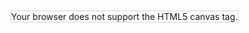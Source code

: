 <canvas id="myCanvas" width="500" height="1800" style="border:1px solid #d3d3d3;">
Your browser does not support the HTML5 canvas tag.</canvas>

<script>
var c = document.getElementById("myCanvas");
var ctx = c.getContext("2d");
ctx.moveTo(200,0);
ctx.lineTo(200,1800);
ctx.stroke();
var ctx2 = c.getContext("2d");
ctx2.beginPath();
ctx2.arc(200, 55, 10, 0, 2 * Math.PI);
ctx2.fillStyle = "#ff0000";
ctx2.fill();
var ctx3 = c.getContext("2d");
ctx3.beginPath();
ctx3.arc(200,155,10,0,2 * Math.PI);
ctx3.fillStyle = "#ff0000";
ctx3.fill();
var ctx4 = c.getContext("2d");
ctx4.font = "30px Arial";
ctx4.fillText("Hello World",250,120);
</script>
